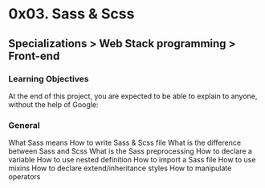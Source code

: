 # 0x03. Sass & Scss

## Specializations > Web Stack programming > Front-end

### Learning Objectives

At the end of this project, you are expected to be able to explain to anyone, without the help of Google:

### General

What Sass means
How to write Sass & Scss file
What is the difference between Sass and Scss
What is the Sass preprocessing
How to declare a variable
How to use nested definition
How to import a Sass file
How to use mixins
How to declare extend/inheritance styles
How to manipulate operators
